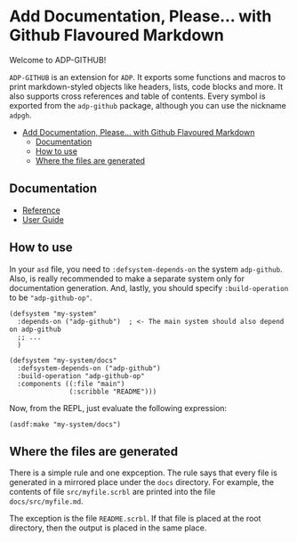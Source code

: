 <a id="header-adp-github-headertag638"></a>
# Add Documentation\, Please\.\.\. with Github Flavoured Markdown

Welcome to ADP\-GITHUB\!

``` ADP-GITHUB ``` is an extension for ``` ADP ```\. It exports some functions and macros to print markdown\-styled objects like headers\, lists\, code blocks and more\. It also supports cross references and table of contents\. Every symbol is exported from the ``` adp-github ``` package\, although you can use the nickname ``` adpgh ```\.

* [Add Documentation\, Please\.\.\. with Github Flavoured Markdown](/README.md#header-adp-github-headertag638)
  * [Documentation](/README.md#header-adp-github-headertag639)
  * [How to use](/README.md#header-adp-github-headertag640)
  * [Where the files are generated](/README.md#header-adp-github-headertag641)


<a id="header-adp-github-headertag639"></a>
## Documentation

* [Reference](/docs/scribble/reference.md#header-adp-github-reference)
* [User Guide](/docs/scribble/user-guide.md#header-adp-github-user-guide)


<a id="header-adp-github-headertag640"></a>
## How to use

In your ``` asd ``` file\, you need to ``` :defsystem-depends-on ``` the system ``` adp-github ```\. Also\, is really recommended to make a separate system only for documentation generation\. And\, lastly\, you should specify ``` :build-operation ``` to be ``` "adp-github-op" ```\.

`````common-lisp
(defsystem "my-system"
  :depends-on ("adp-github")  ; <- The main system should also depend on adp-github
  ;; ...
  )

(defsystem "my-system/docs"
  :defsystem-depends-on ("adp-github")
  :build-operation "adp-github-op"
  :components ((:file "main")
               (:scribble "README")))
`````

Now\, from the REPL\, just evaluate the following expression\:

`````common-lisp
(asdf:make "my-system/docs")
`````

<a id="header-adp-github-headertag641"></a>
## Where the files are generated

There is a simple rule and one expception\. The rule says that every file is generated in a mirrored place under the ``` docs ``` directory\. For example\, the contents of file ``` src/myfile.scrbl ``` are printed into the file ``` docs/src/myfile.md ```\.

The exception is the file ``` README.scrbl ```\. If that file is placed at the root directory\, then the output is placed in the same place\.
